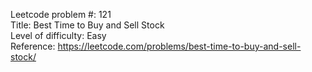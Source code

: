 Leetcode problem #:  121
<br/>
Title:  Best Time to Buy and Sell Stock
<br/>
Level of difficulty:  Easy
<br/>
Reference:  https://leetcode.com/problems/best-time-to-buy-and-sell-stock/
